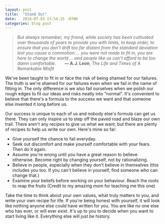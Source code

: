 ```yaml
---
layout: post
title:  "Stand Out"
date:   2018-07-03 13:54:15 -0700
categories: blog post
---
```


>*But always remember, my friend, while society has
been cultivated over thousands of years to provide
you with limits, to keep order, to ensure that you
don’t drift too far distant from the standard deviation
lest you cause a commotion … *you* were not
made to fit in, you are here to change the world …
and people like us can’t afford to be too damn comfortable.* 
>&nbsp;&nbsp;&nbsp;&nbsp;&nbsp;&nbsp;__&mdash; A.J. Leon__, *The Life and Times of A Remarkable Misfit* 

We've been taught to fit in or face the risk of being shamed for our failures. The truth is we're shamed for our failures even when we fail in the name of fitting in. The only difference is we also fail ourselves when we polish our rough edges to fit our ideas and risks neatly into "normal". It's convenient to believe that there's a formula to the success we want and that someone else invented it long before us. 

Our success is unique to each of us and nobody else's formula can get us there. They can only inspire us to step off the paved road and blaze our own trail. There aren't any recipes to give us what we want, but there are plenty of recipes to help us write our own. Here's mine so far:

* Give yourself the chance to fail everyday.
* Seek out discomfort and make yourself comfortable with your fears. Then do it again. 
* Assume you're wrong until you have a great reason to believe otherwise. Become right by changing yourself, not by rationalizing.  
* Believe in people, especially when they don't believe in themselves (this includes you too. If you can't believe in yourself, find someone who can change that.)
* Examine your beliefs before working on your behaviour. Reach the roots to reap the fruits (Credit to my amazing mom for teaching me this one)

Take the time to think about your own values, what truly matters to you, and write your own recipe for life. If you're being honest with yourself, it will look like nothing anyone else could have written for you. You are like no one else who has ever, or will ever exist. It's up to you to decide when you want to start living like it. Everything else will just be history. 






